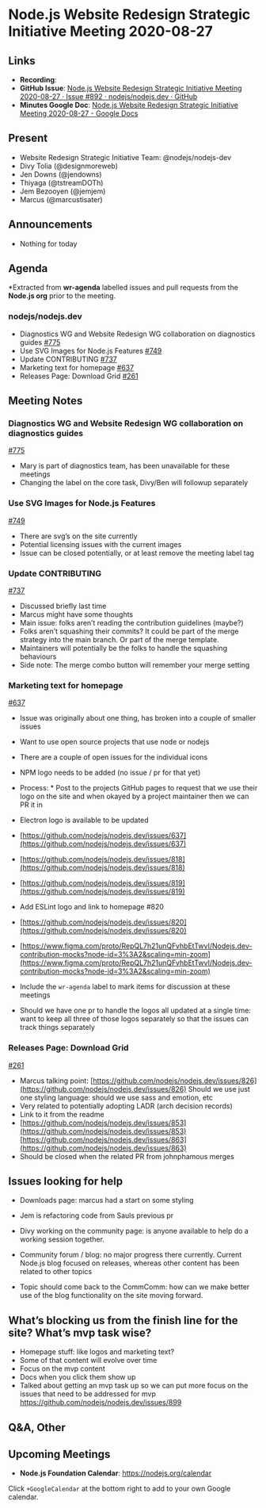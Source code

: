 # Node.js Website Redesign Strategic Initiative Meeting 2020-08-27

## Links

* **Recording**:
* **GitHub Issue**: [Node.js Website Redesign Strategic Initiative Meeting 2020-08-27 · Issue #892 · nodejs/nodejs.dev · GitHub](https://github.com/nodejs/nodejs.dev/issues/892)
* **Minutes Google Doc**: [Node.js Website Redesign Strategic Initiative Meeting 2020-08-27 - Google Docs](https://docs.google.com/document/d/1p8c7aK5f58ckg25wW-peREo5Duvm1EADzu0nbY92Mw4/edit)

## Present

* Website Redesign Strategic Initiative Team: @nodejs/nodejs-dev
* Divy Tolia (@designmoreweb)
* Jen Downs (@jendowns)
* Thiyaga (@tstreamDOTh)
* Jem Bezooyen (@jemjem)
* Marcus (@marcustisater)

## Announcements

* Nothing for today

## Agenda

\*Extracted from **wr-agenda** labelled issues and pull requests from the **Node.js org** prior to the meeting.

### nodejs/nodejs.dev

* Diagnostics WG and Website Redesign WG collaboration on diagnostics guides [#775](https://github.com/nodejs/nodejs.dev/issues/775)
* Use SVG Images for Node.js Features [#749](https://github.com/nodejs/nodejs.dev/pull/749)
* Update CONTRIBUTING [#737](https://github.com/nodejs/nodejs.dev/issues/737)
* Marketing text for homepage [#637](https://github.com/nodejs/nodejs.dev/issues/637)
* Releases Page: Download Grid [#261](https://github.com/nodejs/nodejs.dev/issues/261)

## Meeting Notes

### Diagnostics WG and Website Redesign WG collaboration on diagnostics guides

[#775](https://github.com/nodejs/nodejs.dev/issues/775)

* Mary is part of diagnostics team, has been unavailable for these meetings
* Changing the label on the core task, Divy/Ben will followup separately

### Use SVG Images for Node.js Features

[#749](https://github.com/nodejs/nodejs.dev/pull/749)

* There are svg’s on the site currently
* Potential licensing issues with the current images
* Issue can be closed potentially, or at least remove the meeting label tag

### Update CONTRIBUTING

[#737](https://github.com/nodejs/nodejs.dev/issues/737)

* Discussed briefly last time
* Marcus might have some thoughts
* Main issue: folks aren’t reading the contribution guidelines (maybe?)
* Folks aren’t squashing their commits? It could be part of the merge strategy into the main branch. Or part of the merge template.
* Maintainers will potentially be the folks to handle the squashing behaviours
* Side note: The merge combo button will remember your merge setting

### Marketing text for homepage

[#637](https://github.com/nodejs/nodejs.dev/issues/637)

* Issue was originally about one thing, has broken into a couple of smaller issues
* Want to use open source projects that use node or nodejs
* There are a couple of open issues for the individual icons
* NPM logo needs to be added (no issue / pr for that yet)
* Process: \* Post to the projects GitHub pages to request that we use their logo on the site and when okayed by a project maintainer then we can PR it in

* Electron logo is available to be updated
* [https://github.com/nodejs/nodejs.dev/issues/637](https://github.com/nodejs/nodejs.dev/issues/637)
* [https://github.com/nodejs/nodejs.dev/issues/818](https://github.com/nodejs/nodejs.dev/issues/818)
* [https://github.com/nodejs/nodejs.dev/issues/819](https://github.com/nodejs/nodejs.dev/issues/819)

* Add ESLint logo and link to homepage #820
* [https://github.com/nodejs/nodejs.dev/issues/820](https://github.com/nodejs/nodejs.dev/issues/820)
* [https://www.figma.com/proto/RepQL7h21unQFvhbEtTwvI/Nodejs.dev-contribution-mocks?node-id=3%3A2&scaling=min-zoom](https://www.figma.com/proto/RepQL7h21unQFvhbEtTwvI/Nodejs.dev-contribution-mocks?node-id=3%3A2&scaling=min-zoom)
* Include the `wr-agenda` label to mark items for discussion at these meetings
* Should we have one pr to handle the logos all updated at a single time: want to keep all three of those logos separately so that the issues can track things separately

### Releases Page: Download Grid

[#261](https://github.com/nodejs/nodejs.dev/issues/261)

* Marcus talking point: [https://github.com/nodejs/nodejs.dev/issues/826](https://github.com/nodejs/nodejs.dev/issues/826)
  Should we use just one styling language: should we use sass and emotion, etc
* Very related to potentially adopting LADR (arch decision records)
* Link to it from the readme
* [https://github.com/nodejs/nodejs.dev/issues/853](https://github.com/nodejs/nodejs.dev/issues/853)
  [https://github.com/nodejs/nodejs.dev/issues/863](https://github.com/nodejs/nodejs.dev/issues/863)
* Should be closed when the related PR from johnphamous merges

## Issues looking for help

* Downloads page: marcus had a start on some styling
* Jem is refactoring code from Sauls previous pr

* Divy working on the community page: is anyone available to help do a working session together.

* Community forum / blog: no major progress there currently. Current Node.js blog focused on releases, whereas other content has been related to other topics

* Topic should come back to the CommComm: how can we make better use of the blog functionality on the site moving forward.

## What’s blocking us from the finish line for the site? What’s mvp task wise?

* Homepage stuff: like logos and marketing text?
* Some of that content will evolve over time
* Focus on the mvp content
* Docs when you click them show up
* Talked about getting an mvp task up so we can put more focus on the issues that need to be addressed for mvp <https://github.com/nodejs/nodejs.dev/issues/899>

## Q&A, Other

## Upcoming Meetings

* **Node.js Foundation Calendar**: <https://nodejs.org/calendar>

Click `+GoogleCalendar` at the bottom right to add to your own Google calendar.
